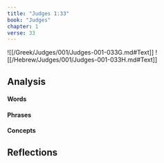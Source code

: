 ```yaml
---
title: "Judges 1:33"
book: "Judges"
chapter: 1
verse: 33
---
```

![[/Greek/Judges/001/Judges-001-033G.md#Text]]
![[/Hebrew/Judges/001/Judges-001-033H.md#Text]]

## Analysis

#### Words

#### Phrases

#### Concepts

## Reflections
